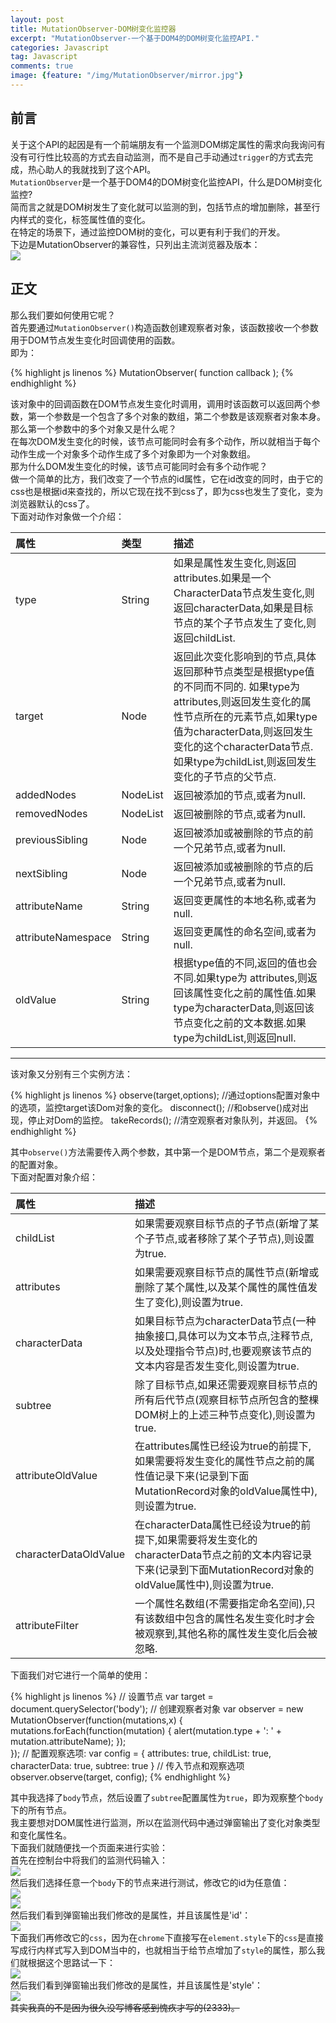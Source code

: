 ```yaml
---
layout: post
title: MutationObserver-DOM树变化监控器
excerpt: "MutationObserver-一个基于DOM4的DOM树变化监控API."
categories: Javascript
tag: Javascript
comments: true
image: {feature: "/img/MutationObserver/mirror.jpg"}
---
```


## 前言
关于这个API的起因是有一个前端朋友有一个监测DOM绑定属性的需求向我询问有没有可行性比较高的方式去自动监测，而不是自己手动通过`trigger`的方式去完成，热心助人的我就找到了这个API。  
`MutationObserver`是一个基于DOM4的DOM树变化监控API，什么是DOM树变化监控?  
简而言之就是DOM树发生了变化就可以监测的到，包括节点的增加删除，甚至行内样式的变化，标签属性值的变化。  
在特定的场景下，通过监控DOM树的变化，可以更有利于我们的开发。  
下边是MutationObserver的兼容性，只列出主流浏览器及版本：  
<img src="{{ site.loading }}" data-src="/img/MutationObserver/1.jpg" class="lazy">  

## 正文
那么我们要如何使用它呢？  
首先要通过`MutationObserver()`构造函数创建观察者对象，该函数接收一个参数用于DOM节点发生变化时回调使用的函数。  
即为：  

{% highlight js linenos %}
MutationObserver(
  function callback
);
{% endhighlight %}

该对象中的回调函数在DOM节点发生变化时调用，调用时该函数可以返回两个参数，第一个参数是一个包含了多个对象的数组，第二个参数是该观察者对象本身。  
那么第一个参数中的多个对象又是什么呢？  
在每次DOM发生变化的时候，该节点可能同时会有多个动作，所以就相当于每个动作生成一个对象多个动作生成了多个对象即为一个对象数组。  
那为什么DOM发生变化的时候，该节点可能同时会有多个动作呢？  
做一个简单的比方，我们改变了一个节点的id属性，它在id改变的同时，由于它的css也是根据id来查找的，所以它现在找不到css了，即为css也发生了变化，变为浏览器默认的css了。  
下面对动作对象做一个介绍：  

| 属性          |   类型                | 描述                         |
|:------------- |:---------------------|:-----------------------------|
| type         | String | 如果是属性发生变化,则返回attributes.如果是一个CharacterData节点发生变化,则返回characterData,如果是目标节点的某个子节点发生了变化,则返回childList.             |
| target        | Node| 返回此次变化影响到的节点,具体返回那种节点类型是根据type值的不同而不同的. 如果type为attributes,则返回发生变化的属性节点所在的元素节点,如果type值为characterData,则返回发生变化的这个characterData节点.如果type为childList,则返回发生变化的子节点的父节点.             |
| addedNodes | NodeList              | 返回被添加的节点,或者为null.      |
| removedNodes | NodeList              | 返回被删除的节点,或者为null.      |
| previousSibling | Node              | 返回被添加或被删除的节点的前一个兄弟节点,或者为null.      |
| nextSibling | Node          | 返回被添加或被删除的节点的后一个兄弟节点,或者为null.   |
| attributeName | String           | 返回变更属性的本地名称,或者为null.   |
| attributeNamespace | String           | 返回变更属性的命名空间,或者为null.   |
| oldValue | String           | 根据type值的不同,返回的值也会不同.如果type为 attributes,则返回该属性变化之前的属性值.如果type为characterData,则返回该节点变化之前的文本数据.如果type为childList,则返回null.   |

<hr>
该对象又分别有三个实例方法：  

{% highlight js linenos %}
observe(target,options); //通过options配置对象中的选项，监控target该Dom对象的变化。
disconnect(); //和observe()成对出现，停止对Dom的监控。
takeRecords(); //清空观察者对象队列，并返回。
{% endhighlight %}

其中`observe()`方法需要传入两个参数，其中第一个是DOM节点，第二个是观察者的配置对象。  
下面对配置对象介绍：  

| 属性          | 描述                |
|:--------------|:---------------------|
| childList         |如果需要观察目标节点的子节点(新增了某个子节点,或者移除了某个子节点),则设置为true.|
| attributes        |如果需要观察目标节点的属性节点(新增或删除了某个属性,以及某个属性的属性值发生了变化),则设置为true.|
| characterData |如果目标节点为characterData节点(一种抽象接口,具体可以为文本节点,注释节点,以及处理指令节点)时,也要观察该节点的文本内容是否发生变化,则设置为true.|
| subtree |除了目标节点,如果还需要观察目标节点的所有后代节点(观察目标节点所包含的整棵DOM树上的上述三种节点变化),则设置为true.|
| attributeOldValue |在attributes属性已经设为true的前提下,如果需要将发生变化的属性节点之前的属性值记录下来(记录到下面MutationRecord对象的oldValue属性中),则设置为true.|
| characterDataOldValue |在characterData属性已经设为true的前提下,如果需要将发生变化的characterData节点之前的文本内容记录下来(记录到下面MutationRecord对象的oldValue属性中),则设置为true.|
| attributeFilter |一个属性名数组(不需要指定命名空间),只有该数组中包含的属性名发生变化时才会被观察到,其他名称的属性发生变化后会被忽略.|

下面我们对它进行一个简单的使用： 
 
{% highlight js linenos %}
// 设置节点
var target = document.querySelector('body');
// 创建观察者对象
var observer = new MutationObserver(function(mutations,x) {
  mutations.forEach(function(mutation) {
    alert(mutation.type + ': ' + mutation.attributeName);
  });    
});
// 配置观察选项:
var config = { attributes: true, childList: true, characterData: true, subtree: true }
// 传入节点和观察选项
observer.observe(target, config);
{% endhighlight %}

其中我选择了`body`节点，然后设置了`subtree`配置属性为`true`，即为观察整个`body`下的所有节点。  
我主要想对DOM属性进行监测，所以在监测代码中通过弹窗输出了变化对象类型和变化属性名。  
下面我们就随便找一个页面来进行实验：  
首先在控制台中将我们的监测代码输入：  
<img src="{{ site.loading }}" data-src="/img/MutationObserver/2.jpg" class="lazy">  
然后我们选择任意一个`body`下的节点来进行测试，修改它的id为任意值：  
<img src="{{ site.loading }}" data-src="/img/MutationObserver/3.jpg" class="lazy">  
<img src="{{ site.loading }}" data-src="/img/MutationObserver/4.jpg" class="lazy">  
然后我们看到弹窗输出我们修改的是属性，并且该属性是'id'：  
<img src="{{ site.loading }}" data-src="/img/MutationObserver/5.jpg" class="lazy">  
下面我们再修改它的`css`，因为在`chrome`下直接写在`element.style`下的`css`是直接写成行内样式写入到DOM当中的，也就相当于给节点增加了`style`的属性，那么我们就根据这个思路试一下：  
<img src="{{ site.loading }}" data-src="/img/MutationObserver/6.jpg" class="lazy">  
然后我们看到弹窗输出我们修改的是属性，并且该属性是'style'：  
<img src="{{ site.loading }}" data-src="/img/MutationObserver/7.jpg" class="lazy">  
~~其实我真的不是因为很久没写博客感到愧疚才写的(2333)。~~
